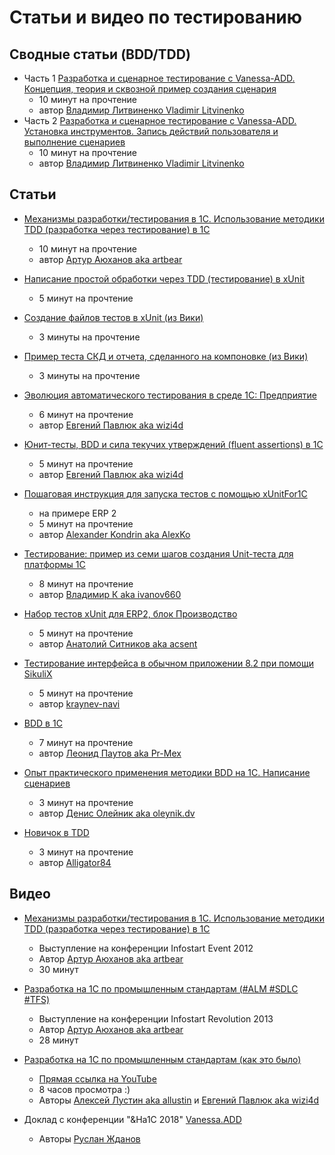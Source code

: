 # Статьи и видео по тестированию

## Сводные статьи (BDD/TDD)

* Часть 1 [Разработка и сценарное тестирование с Vanessa-ADD. Концепция, теория и сквозной пример создания сценария](https://infostart.ru/public/969637/)
  * 10 минут на прочтение
  * автор [Владимир Литвиненко Vladimir Litvinenko](https://infostart.ru/profile/417523/)
* Часть 2 [Разработка и сценарное тестирование с Vanessa-ADD. Установка инструментов. Запись действий пользователя и выполнение сценариев](https://infostart.ru/public/974944/)
  * 10 минут на прочтение
  * автор [Владимир Литвиненко Vladimir Litvinenko](https://infostart.ru/profile/417523/)

## Статьи

* [Механизмы разработки/тестирования в 1С. Использование методики TDD (разработка через тестирование) в 1С](http://infostart.ru/public/326820/) 
  * 10 минут на прочтение
  * автор [Артур Аюханов aka artbear](https://github.com/artbear)

* [Написание простой обработки через TDD (тестирование) в xUnit](http://infostart.ru/public/323813/)
  * 5 минут на прочтение

* [Создание файлов тестов в xUnit (из Вики)](Создание-файлов-тестов.MD)
  * 3 минуты на прочтение

* [Пример теста СКД и отчета, сделанного на компоновке (из Вики)](Пример-теста-СКД-и-отчета,-сделанного-на-компоновке.MD)
  * 3 минуты на прочтение

* [Эволюция автоматического тестирования в среде 1С: Предприятие](http://habrahabr.ru/post/270061/)
  * 6 минут на прочтение
  * автор [Евгений Павлюк aka wizi4d](https://github.com/wizi4d)

* [Юнит-тесты, BDD и сила текучих утверждений (fluent assertions) в 1С](http://habrahabr.ru/post/260013/)
  * 5 минут на прочтение
  * автор [Евгений Павлюк aka wizi4d](https://github.com/wizi4d)

* [Пошаговая инструкция для запуска тестов с помощью xUnitFor1C](https://infostart.ru/public/542747/)
  * на примере ERP 2
  * 5 минут на прочтение
  * автор [Alexander Kondrin aka AlexKo](https://infostart.ru/profile/225850/)

* [Тестирование: пример из семи шагов создания Unit-теста для платформы 1С](https://infostart.ru/public/663808/)
  * 8 минут на прочтение
  * автор [Владимир К aka ivanov660](https://infostart.ru/profile/186921/)

* [Набор тестов xUnit для ERP2, блок Производство](https://infostart.ru/public/517549/)
  * 5 минут на прочтение
  * автор [Анатолий Ситников aka acsent](https://infostart.ru/profile/1613/)

* [Тестирование интерфейса в обычном приложении 8.2 при помощи SikuliX](https://infostart.ru/public/723210/)
  * 5 минут на прочтение
  * автор [kraynev-navi](https://infostart.ru/profile/379042/)

* [BDD в 1С](https://infostart.ru/public/544782/)
  * 7 минут на прочтение
  * автор [Леонид Паутов aka Pr-Mex](https://infostart.ru/profile/150176/)

* [Опыт практического применения методики BDD на 1С. Написание сценариев](https://infostart.ru/public/534673/)
  * 3 минут на прочтение
  * автор [Денис Олейник aka oleynik.dv](https://infostart.ru/profile/562338/)

* [Новичок в TDD](https://infostart.ru/public/918528/)
  * 3 минут на прочтение
  * автор [Alligator84](https://infostart.ru/profile/696200/)


## Видео

* [Механизмы разработки/тестирования в 1С. Использование методики TDD (разработка через тестирование) в 1С](http://www.youtube.com/watch?v=G0ki2deu0ow)
  * Выступление на конференции Infostart Event 2012
  * Автор [Артур Аюханов aka artbear](https://github.com/artbear)
  * 30 минут

* [Разработка на 1С по промышленным стандартам (#ALM #SDLC #TFS)](http://www.youtube.com/watch?v=jvfJXSDSEoc)
  * Выступление на конференции Infostart Revolution 2013
  * Автор [Артур Аюханов aka artbear](https://github.com/artbear)
  * 28 минут

* [Разработка на 1С по промышленным стандартам (как это было)](http://infostart.ru/public/328695/)
  * [Прямая ссылка на YouTube](http://www.youtube.com/watch?v=D8qZVTWWUGQ&feature=youtu.be&list=PL2zlgf113YhH0FKguKTuwVOjh5t3XnPs5)
  * 8 часов просмотра :)
  * Авторы [Алексей Лустин aka allustin](https://github.com/allustin) и [Евгений Павлюк aka wizi4d](https://github.com/wizi4d)

* Доклад с конференции "&На1С 2018" [Vanessa.ADD](https://infostart.ru/redirect.php?url=aHR0cHM6Ly93d3cueW91dHViZS5jb20vd2F0Y2g/dj0yVWx6czgxRXhCNA==)
  * Авторы [Руслан Жданов](https://github.com/ZhdanovR)
